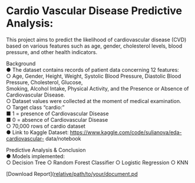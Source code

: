 # Cardio Vascular Disease Predictive Analysis:
This project aims to predict the likelihood of cardiovascular disease (CVD) based on various features such as age, gender, cholesterol levels, blood pressure, and other health indicators. 

Background  
  ● The dataset contains records of patient data concerning 12 features:  
    ○ Age, Gender, Height, Weight, Systolic Blood Pressure, Diastolic Blood Pressure, Cholesterol, Glucose,  
    Smoking, Alcohol Intake, Physical Activity, and the Presence or Absence of Cardiovascular Disease.  
    ○ Dataset values were collected at the moment of medical examination.  
    ○ Target class “cardio:”  
    ■ 1 = presence of Cardiovascular Disease  
    ■ 0 = absence of Cardiovascular Disease  
    ○ 70,000 rows of cardio dataset  
  ● Link to Kaggle Dataset: https://www.kaggle.com/code/sulianova/eda-cardiovascular- data/notebook

Predictive Analysis & Conclusion    
  ● Models implemented:  
    ○ Decision Tree 
    ○ Random Forest Classifier 
    ○ Logistic Regression 
    ○ KNN 

[Download Report]([relative/path/to/your/document.pd](https://github.com/shrbh025/CVD_Predictive_Analysis/blob/main/BDA%20Project%20Presentation.pdf)
